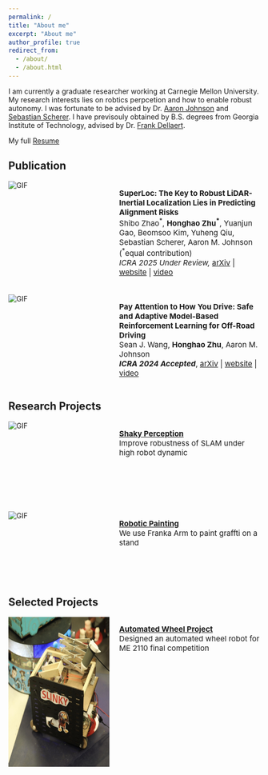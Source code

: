 ```yaml
---
permalink: /
title: "About me"
excerpt: "About me"
author_profile: true
redirect_from:
  - /about/
  - /about.html
---
```

<div>
I am currently a graduate researcher working at Carnegie Mellon University. My research interests lies on robtics perpcetion and how to enable robust autonomy. I was fortunate to be advised by Dr. <a href="https://www.andrew.cmu.edu/user/amj1/">Aaron Johnson</a> and <a href="https://www.ri.cmu.edu/ri-faculty/sebastian-scherer/">Sebastian Scherer</a>. I have previsouly obtained by B.S. degrees from Georgia Institute of Technology, advised by Dr. <a href="https://dellaert.github.io/">Frank Dellaert</a>. <br>

My full <a href="https://adrienzhh.github.io/honghao/files/CV-4.0.pdf">Resume</a>

<h2>Publication</h2>
<div style="display: flex; flex-direction: row;">
    <img src="images/superloc_title.gif" alt="GIF" style="width: 40%;height: 160px;" />
    <div style="flex: 1; padding-left: 20px;">
        <p style="font-size: 15px; font-weight: normal;">
            <span style="font-weight: bold;">SuperLoc: The Key to Robust LiDAR-Inertial Localization Lies in Predicting Alignment Risks</span><br>
            Shibo Zhao<sup>*</sup>, <span style="font-weight: bold;">Honghao Zhu<sup>*</sup></span>, Yuanjun Gao, Beomsoo Kim, Yuheng Qiu, Sebastian Scherer, Aaron M. Johnson (<sup>*</sup>equal contribution)<br>
            <i>ICRA 2025 Under Review, </i>
            <a href="https://arxiv.org/abs/2412.02901">arXiv</a> | <a href="https://superodometry.com/superloc">website</a> | <a href="https://www.youtube.com/watch?v=HqoDL2xiaZA&ab_channel=AdrienZhu">video</a>
        </p>
    </div>
</div>

<div style="display: flex; flex-direction: row; margin-top: 20px;">
    <img src="images/icra_2024_for_website.gif" alt="GIF" style="width: 40%;height: 120px;" />
    <div style="flex: 1; padding-left: 20px;">
        <p style="font-size: 15px; font-weight: normal;">
            <span style="font-weight: bold;">Pay Attention to How You Drive: Safe and Adaptive Model-Based Reinforcement Learning for Off-Road Driving</span><br>
            Sean J. Wang, <strong>Honghao Zhu</strong>, Aaron M. Johnson<br>
            <i><span style="font-weight: bold;">ICRA 2024 Accepted</span></i>,
            <a href="https://arxiv.org/pdf/2310.08674.pdf">arXiv</a> | <a href="https://adrienzhh.github.io/honghao/roboticPaint/">website</a> | <a href="https://drive.google.com/file/d/1ReCrDkmMHNnkCNejk8AkMynjPOcO2UWN/view?usp=sharing">video</a>
        </p>
    </div>
</div>

<h2>Research Projects</h2>
<div style="display: flex; flex-direction: row;">
    <img src="images/shakeyPerception.gif" alt="GIF" style="width: 40%;height: 160px;" />
    <div style="flex: 1; padding-left: 20px;">
        <p style="font-size: 15px;">
            <a href="https://adrienzhh.github.io/honghao/shakyPerception/" style="font-weight: bold;">Shaky Perception</a><br>
            Improve robustness of SLAM under high robot dynamic
        </p>
    </div>
</div>

<div style="display: flex; flex-direction: row; margin-top: 20px;">
    <img src="images/robotic_paint_2.gif" alt="GIF" style="width: 40%;height: 140px;" />
    <div style="flex: 1; padding-left: 20px;">
        <p style="font-size: 15px;">
            <a href="https://adrienzhh.github.io/honghao/roboticPaint/" style="font-weight: bold;">Robotic Painting</a><br>
            We use Franka Arm to paint graffti on a stand
        </p>
    </div>
</div>

<h2>Selected Projects</h2>
<div style="display: flex; flex-direction: row;">
    <img src="images/wheel_6.jpg" alt="Wheel Project" style="width: 40%;height: 300px;" />
    <div style="flex: 1; padding-left: 20px;">
        <p style="font-size: 15px;">
            <a href="https://adrienzhh.github.io/honghao/automatedWheel/" style="font-weight: bold;">Automated Wheel Project</a><br>
            Designed an automated wheel robot for ME 2110 final competition
        </p>
    </div>
</div>
</div>
